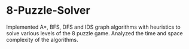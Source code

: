 # 8-Puzzle-Solver
Implemented A*, BFS, DFS and IDS graph algorithms with heuristics to solve various levels of the 8 puzzle game. Analyzed the time and space complexity of the algorithms.
